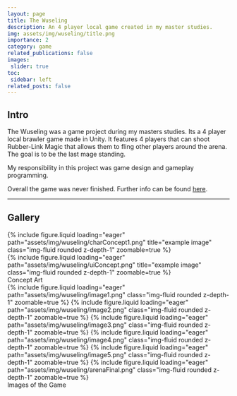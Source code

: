```yaml
---
layout: page
title: The Wuseling
description: An 4 player local game created in my master studies.
img: assets/img/wuseling/title.png
importance: 2
category: game
related_publications: false
images:
 slider: true
toc:
 sidebar: left
related_posts: false
---
```


## Intro

The Wuseling was a game project during my masters studies. Its a 4 player local brawler game made in Unity. It features 4 players that can shoot Rubber-Link Magic that allows them to fling other players around the arena. The goal is to be the last mage standing.

My responsibility in this project was game design and gameplay programming. 

Overall the game was never finished. Further info can be found <a href="https://portfolio.fh-salzburg.ac.at/projects/2023-the-wuzeling">here</a>.

---

## Gallery

<div class="row">
    <div class="col-sm mt-3 mt-md-0">
        {% include figure.liquid loading="eager" path="assets/img/wuseling/charConcept1.png" title="example image" class="img-fluid rounded z-depth-1" zoomable=true %}
    </div>
    <div class="col-sm mt-3 mt-md-0">
        {% include figure.liquid loading="eager" path="assets/img/wuseling/uiConcept.png" title="example image" class="img-fluid rounded z-depth-1" zoomable=true %}
    </div>
</div>
<div class="caption">
    Concept Art
</div>

<swiper-container keyboard="true" navigation="true" pagination="true" pagination-clickable="true" pagination-dynamic-bullets="true" rewind="true">
  <swiper-slide>{% include figure.liquid loading="eager" path="assets/img/wuseling/image1.png" class="img-fluid rounded z-depth-1" zoomable=true %}</swiper-slide>
  <swiper-slide>{% include figure.liquid loading="eager" path="assets/img/wuseling/image2.png" class="img-fluid rounded z-depth-1" zoomable=true %}</swiper-slide>
  <swiper-slide>{% include figure.liquid loading="eager" path="assets/img/wuseling/image3.png" class="img-fluid rounded z-depth-1" zoomable=true %}</swiper-slide>
  <swiper-slide>{% include figure.liquid loading="eager" path="assets/img/wuseling/image4.png" class="img-fluid rounded z-depth-1" zoomable=true %}</swiper-slide>
  <swiper-slide>{% include figure.liquid loading="eager" path="assets/img/wuseling/image5.png" class="img-fluid rounded z-depth-1" zoomable=true %}</swiper-slide>
  <swiper-slide>{% include figure.liquid loading="eager" path="assets/img/wuseling/arenaFinal.png" class="img-fluid rounded z-depth-1" zoomable=true %}</swiper-slide>
  </swiper-container>
<div class="caption">
    Images of the Game
</div>
